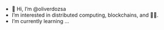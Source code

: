 - 👋 Hi, I’m @oliverdozsa
- I’m interested in distributed computing, blockchains, and 👨‍🍳.
- I’m currently learning ...

<!---
oliverdozsa/oliverdozsa is a ✨ special ✨ repository because its `README.md` (this file) appears on your GitHub profile.
You can click the Preview link to take a look at your changes.
--->
